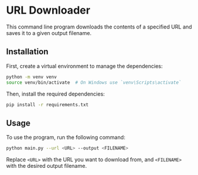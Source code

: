 # URL Downloader

This command line program downloads the contents of a specified URL and saves it to a given output filename.

## Installation

First, create a virtual environment to manage the dependencies:

```bash
python -m venv venv
source venv/bin/activate  # On Windows use `venv\Scripts\activate`
```

Then, install the required dependencies:

```bash
pip install -r requirements.txt
```

## Usage

To use the program, run the following command:

```bash
python main.py --url <URL> --output <FILENAME>
```

Replace `<URL>` with the URL you want to download from, and `<FILENAME>` with the desired output filename.
